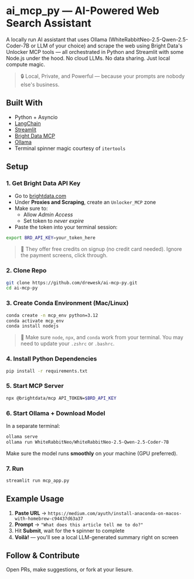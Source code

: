 # ai_mcp_py — AI-Powered Web Search Assistant

A locally run AI assistant that uses Ollama (WhiteRabbitNeo-2.5-Qwen-2.5-Coder-7B or LLM of your choice) and scrape the web using Bright Data's Unlocker MCP tools — all orchestrated in Python and Streamlit with some Node.js under the hood. No cloud LLMs. No data sharing. Just local compute magic.

> 🔒 Local, Private, and Powerful — because your prompts are nobody else's business.

## Built With
- Python + Asyncio
- [LangChain](https://www.langchain.com/)
- [Streamlit](https://streamlit.io/)
- [Bright Data MCP](https://brightdata.com/)
- [Ollama](https://ollama.com/)
- Terminal spinner magic courtesy of `itertools`

## Setup

### 1. Get Bright Data API Key
- Go to [brightdata.com](https://brightdata.com)
- Under **Proxies and Scraping**, create an `Unlocker_MCP` zone
- Make sure to:
  - Allow *Admin Access*
  - Set token to *never expire*
- Paste the token into your terminal session:
```zsh
export BRD_API_KEY=your_token_here
```
> 💸 They offer free credits on signup (no credit card needed). Ignore the payment screens, click through.

### 2. Clone Repo
```zsh
git clone https://github.com/drewesk/ai-mcp-py.git
cd ai-mcp-py
```

### 3. Create Conda Environment (Mac/Linux)
```zsh
conda create -n mcp_env python=3.12
conda activate mcp_env
conda install nodejs
```
> 🧪 Make sure `node`, `npx`, and `conda` work from your terminal. You may need to update your `.zshrc` or `.bashrc`.

### 4. Install Python Dependencies
```zsh
pip install -r requirements.txt
```

### 5. Start MCP Server
```zsh
npx @brightdata/mcp API_TOKEN=$BRD_API_KEY
```

### 6. Start Ollama + Download Model
In a separate terminal:
```zsh
ollama serve
ollama run WhiteRabbitNeo/WhiteRabbitNeo-2.5-Qwen-2.5-Coder-7B
```
Make sure the model runs **smoothly** on your machine (GPU preferred).

### 7. Run
```zsh
streamlit run mcp_app.py
```

## Example Usage
1. **Paste URL** → `https://medium.com/ayuth/install-anaconda-on-macos-with-homebrew-c94437d63a37`
2. **Prompt** → `"What does this article tell me to do?"`
3. Hit **Submit**, wait for the 🌀 spinner to complete
4. **Voilà!** — you'll see a local LLM-generated summary right on screen


## Follow & Contribute
Open PRs, make suggestions, or fork at your liesure. 